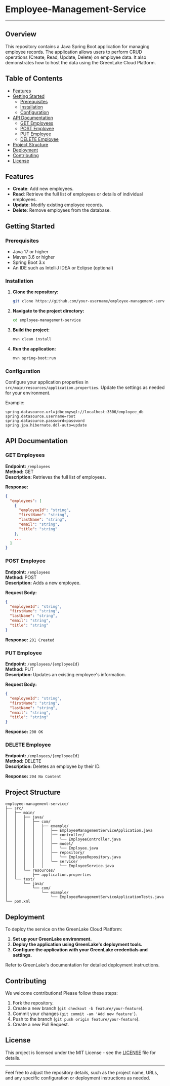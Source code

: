 # Employee-Management-Service
______

## Overview

This repository contains a Java Spring Boot application for managing employee records. The application allows users to perform CRUD operations (Create, Read, Update, Delete) on employee data. It also demonstrates how to host the data using the GreenLake Cloud Platform.

## Table of Contents

- [Features](#features)
- [Getting Started](#getting-started)
  - [Prerequisites](#prerequisites)
  - [Installation](#installation)
  - [Configuration](#configuration)
- [API Documentation](#api-documentation)
  - [GET Employees](#get-employees)
  - [POST Employee](#post-employee)
  - [PUT Employee](#put-employee)
  - [DELETE Employee](#delete-employee)
- [Project Structure](#project-structure)
- [Deployment](#deployment)
- [Contributing](#contributing)
- [License](#license)

## Features

- **Create**: Add new employees.
- **Read**: Retrieve the full list of employees or details of individual employees.
- **Update**: Modify existing employee records.
- **Delete**: Remove employees from the database.

## Getting Started

### Prerequisites

- Java 17 or higher
- Maven 3.6 or higher
- Spring Boot 3.x
- An IDE such as IntelliJ IDEA or Eclipse (optional)

### Installation

1. **Clone the repository:**

   ```bash
   git clone https://github.com/your-username/employee-management-service.git
   ```

2. **Navigate to the project directory:**

   ```bash
   cd employee-management-service
   ```

3. **Build the project:**

   ```bash
   mvn clean install
   ```

4. **Run the application:**

   ```bash
   mvn spring-boot:run
   ```

### Configuration

Configure your application properties in `src/main/resources/application.properties`. Update the settings as needed for your environment.

Example:

```properties
spring.datasource.url=jdbc:mysql://localhost:3306/employee_db
spring.datasource.username=root
spring.datasource.password=password
spring.jpa.hibernate.ddl-auto=update
```

## API Documentation

### GET Employees

**Endpoint:** `/employees`  
**Method:** GET  
**Description:** Retrieves the full list of employees.

**Response:**

```json
{
  "employees": [
    {
      "employeeId": "string",
      "firstName": "string",
      "lastName": "string",
      "email": "string",
      "title": "string"
    },
    ...
  ]
}
```

### POST Employee

**Endpoint:** `/employees`  
**Method:** POST  
**Description:** Adds a new employee.

**Request Body:**

```json
{
  "employeeId": "string",
  "firstName": "string",
  "lastName": "string",
  "email": "string",
  "title": "string"
}
```

**Response:** `201 Created`

### PUT Employee

**Endpoint:** `/employees/{employeeId}`  
**Method:** PUT  
**Description:** Updates an existing employee's information.

**Request Body:**

```json
{
  "employeeId": "string",
  "firstName": "string",
  "lastName": "string",
  "email": "string",
  "title": "string"
}
```

**Response:** `200 OK`

### DELETE Employee

**Endpoint:** `/employees/{employeeId}`  
**Method:** DELETE  
**Description:** Deletes an employee by their ID.

**Response:** `204 No Content`

## Project Structure

```plaintext
employee-management-service/
├── src/
│   ├── main/
│   │   ├── java/
│   │   │   ├── com/
│   │   │   │   ├── example/
│   │   │   │   │   ├── EmployeeManagementServiceApplication.java
│   │   │   │   │   ├── controller/
│   │   │   │   │   │   └── EmployeeController.java
│   │   │   │   │   ├── model/
│   │   │   │   │   │   └── Employee.java
│   │   │   │   │   ├── repository/
│   │   │   │   │   │   └── EmployeeRepository.java
│   │   │   │   │   └── service/
│   │   │   │   │       └── EmployeeService.java
│   │   └── resources/
│   │       ├── application.properties
│   └── test/
│       └── java/
│           └── com/
│               └── example/
│                   └── EmployeeManagementServiceApplicationTests.java
└── pom.xml
```

## Deployment

To deploy the service on the GreenLake Cloud Platform:

1. **Set up your GreenLake environment.**
2. **Deploy the application using GreenLake's deployment tools.**
3. **Configure the application with your GreenLake credentials and settings.**

Refer to GreenLake's documentation for detailed deployment instructions.

## Contributing

We welcome contributions! Please follow these steps:

1. Fork the repository.
2. Create a new branch (`git checkout -b feature/your-feature`).
3. Commit your changes (`git commit -am 'Add new feature'`).
4. Push to the branch (`git push origin feature/your-feature`).
5. Create a new Pull Request.

## License

This project is licensed under the MIT License - see the [LICENSE](LICENSE) file for details.

---

Feel free to adjust the repository details, such as the project name, URLs, and any specific configuration or deployment instructions as needed.
